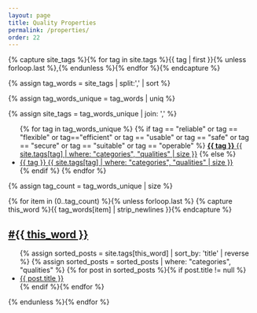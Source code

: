 ```yaml
---
layout: page
title: Quality Properties
permalink: /properties/
order: 22
---
```


{% capture site_tags %}{% for tag in site.tags %}{{ tag | first }}{% unless forloop.last %},{% endunless %}{%
endfor %}{% endcapture %}
<!-- site_tags: {{ site_tags }} -->
{% assign tag_words = site_tags | split:',' | sort %}
<!-- tag_words: {{ tag_words }} -->

{% assign tag_words_unique = tag_words | uniq %}

{% assign site_tags = tag_words_unique | join: ',' %}

<div id="tags">
  <ul class="tag-box inline">
  {% for tag in tag_words_unique %}
    <!-- make the tags of the arc42-quality-model stand out -->
    {% if tag == "reliable" or tag == "flexible" or tag=="efficient" or tag == "usable" or tag == "safe" or tag == "secure" or tag == "suitable" or tag == "operable" %}
    <a class="hov tags" href="{{ site.baseurl }}/tag-{{ tag | cgi_escape }}"><b>{{ tag }}</b>
       <span>{{ site.tags[tag] | where: "categories", "qualities" | size }}</span></a>
    {% else %}
        <!-- other tags in different color  -->
        <li><a class="hov tags" href="#{{ tag | cgi_escape }}">{{ tag }}
        <span>{{ site.tags[tag] | where: "categories", "qualities" | size }}</span></a></li>
    {% endif %}
  {% endfor %}
  </ul>

{% assign tag_count = tag_words_unique | size %}

{% for item in (0..tag_count) %}{% unless forloop.last %}
{% capture this_word %}{{ tag_words[item] | strip_newlines }}{% endcapture %}
<a href="{{ site.baseurl }}/tag-{{ this_word | cgi_escape }}">
<h2>#{{ this_word }}</h2></a>
  <ul class="posts">
    {% assign sorted_posts = site.tags[this_word] | sort_by: 'title'  | reverse %}
    {% assign sorted_posts = sorted_posts | where: "categories", "qualities" %}
    {% for post in sorted_posts %}{% if post.title != null %}
    <li> <a href="{{ post.url | prepend: site.baseUrl }}">{{ post.title }}</a></li>
    {% endif %}{% endfor %}
  </ul>
  {% endunless %}{% endfor %}
</div>
